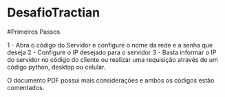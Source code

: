 # DesafioTractian

#Primeiros Passos

1 - Abra o código do Servidor e configure o nome da rede e a senha que deseja
2 - Configure o IP desejado para o servidor
3 - Basta informar o IP do servidor no código do cliente ou realizar uma requisição através de um código python, desktop ou celular.

O documento PDF possui mais considerações e ambos os códigos estão comentados.
